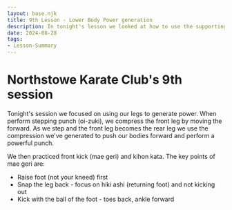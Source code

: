 ```yaml
---
layout: base.njk
title: 9th Lesson - Lower Body Power generation
description: In tonight's lesson we looked at how to use the supporting leg to generate power using compression and expansion
date: 2024-08-28
tags: 
- Lesson-Summary
---
```

# Northstowe Karate Club's 9th session

Tonight's session we focused on using our legs to generate power. When perform stepping punch (oi-zuki), we compress the front leg by moving the forward. As we step and the front leg becomes the rear leg we use the compression we've generated to push our bodies forward and perform a powerful punch. 

We then practiced front kick (mae geri) and kihon kata. The key points of mae geri are:
* Raise foot (not your kneed) first
* Snap the leg back - focus on hiki ashi (returning foot) and not kicking out
* Kick with the ball of the foot - toes back, ankle forward

